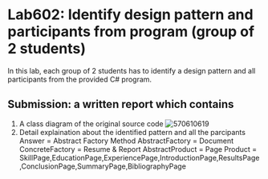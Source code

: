 ﻿# Lab602: Identify design pattern and participants from program (group of 2 students)

In this lab, each group of 2 students has to identify a design pattern and all participants 
from the provided C# program. 

## Submission: a written report which contains

1. A class diagram of the original source code
![570610619](http://www.mx7.com/i/bf4/bmOgEE.jpg)
2. Detail explaination about the identified pattern and all the parcipants
Answer = Abstract  Factory Method 
				AbstractFactory = Document
				ConcreteFactory = Resume & Report
				AbstractProduct = Page
				Product = SkillPage,EducationPage,ExperiencePage,IntroductionPage,ResultsPage,ConclusionPage,SummaryPage,BibliographyPage
